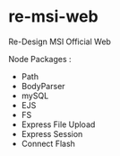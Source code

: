 # re-msi-web
Re-Design MSI Official Web

Node Packages : 
- Path
- BodyParser
- mySQL
- EJS
- FS
- Express File Upload
- Express Session
- Connect Flash
